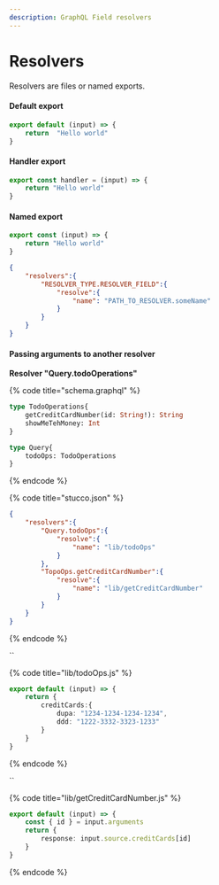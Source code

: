 ```yaml
---
description: GraphQL Field resolvers
---
```


# Resolvers

Resolvers are files or named exports.&#x20;

#### Default export

```typescript
export default (input) => {
    return  "Hello world"
}
```

#### Handler export

```typescript
export const handler = (input) => {
    return "Hello world"
}
```

#### Named export

```typescript
export const (input) => {
    return "Hello world"
}
```

```json
{
    "resolvers":{
        "RESOLVER_TYPE.RESOLVER_FIELD":{
            "resolve":{
                "name": "PATH_TO_RESOLVER.someName"
            }
        }
    }
}
```

#### Passing arguments to another resolver



**Resolver "Query.todoOperations"**

{% code title="schema.graphql" %}
```graphql
type TodoOperations{
    getCreditCardNumber(id: String!): String
    showMeTehMoney: Int
}

type Query{
    todoOps: TodoOperations
}
```
{% endcode %}

{% code title="stucco.json" %}
```json
{
    "resolvers":{
        "Query.todoOps":{
            "resolve":{
                "name": "lib/todoOps"
            }
        },
        "TopoOps.getCreditCardNumber":{
            "resolve":{
                "name": "lib/getCreditCardNumber"
            }
        }
    }
}
```
{% endcode %}

``

{% code title="lib/todoOps.js" %}
```typescript
export default (input) => {
    return {
        creditCards:{
            dupa: "1234-1234-1234-1234",
            ddd: "1222-3332-3323-1233"
        }
    }
}
```
{% endcode %}

``

{% code title="lib/getCreditCardNumber.js" %}
```typescript
export default (input) => {
    const { id } = input.arguments
    return {
        response: input.source.creditCards[id]
    }
}
```
{% endcode %}

###

###
